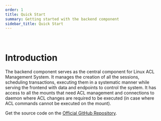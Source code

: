 ```yaml
---
order: 1
title: Quick Start 
summary: Getting started with the backend component 
sidebar_title: Quick Start 
---
```


<br>

# Introduction

The backend component serves as the central component for Linux ACL Management System. It manages the creation of all the sessions, scheduling transactions, executing them in a systematic manner while serving the frontend with data and endpoints to control the system. It has access to all the mounts that need ACL management and connections to daemon where ACL changes are required to be executed (in case where ACL commands cannot be executed on the mount).

Get the source code on the [Official GitHub Repository](https://github.com/PythonHacker24/linux-acl-management-backend).

